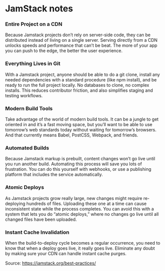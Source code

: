 # JamStack notes

### Entire Project on a CDN

Because Jamstack projects don’t rely on server-side code, they can be distributed instead of living on a single server. Serving directly from a CDN unlocks speeds and performance that can’t be beat. The more of your app you can push to the edge, the better the user experience.

### Everything Lives in Git

With a Jamstack project, anyone should be able to do a git clone, install any needed dependencies with a standard procedure (like npm install), and be ready to run the full project locally. No databases to clone, no complex installs. This reduces contributor friction, and also simplifies staging and testing workflows.

### Modern Build Tools

Take advantage of the world of modern build tools. It can be a jungle to get oriented in and it’s a fast moving space, but you’ll want to be able to use tomorrow’s web standards today without waiting for tomorrow’s browsers. And that currently means Babel, PostCSS, Webpack, and friends.

### Automated Builds

Because Jamstack markup is prebuilt, content changes won’t go live until you run another build. Automating this process will save you lots of frustration. You can do this yourself with webhooks, or use a publishing platform that includes the service automatically.

### Atomic Deploys

As Jamstack projects grow really large, new changes might require re-deploying hundreds of files. Uploading these one at a time can cause inconsistent state while the process completes. You can avoid this with a system that lets you do “atomic deploys,” where no changes go live until all changed files have been uploaded.

### Instant Cache Invalidation

When the build-to-deploy cycle becomes a regular occurrence, you need to know that when a deploy goes live, it really goes live. Eliminate any doubt by making sure your CDN can handle instant cache purges.

Source: https://jamstack.org/best-practices/

